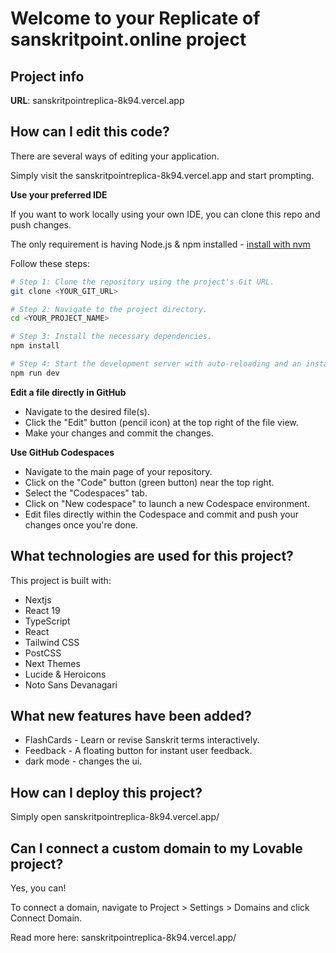 # Welcome to your Replicate of sanskritpoint.online project

## Project info

**URL**: sanskritpointreplica-8k94.vercel.app

## How can I edit this code?

There are several ways of editing your application.

Simply visit the sanskritpointreplica-8k94.vercel.app and start prompting.

**Use your preferred IDE**

If you want to work locally using your own IDE, you can clone this repo and push changes.

The only requirement is having Node.js & npm installed - [install with nvm](https://github.com/nvm-sh/nvm#installing-and-updating)

Follow these steps:

```sh
# Step 1: Clone the repository using the project's Git URL.
git clone <YOUR_GIT_URL>

# Step 2: Navigate to the project directory.
cd <YOUR_PROJECT_NAME>

# Step 3: Install the necessary dependencies.
npm install

# Step 4: Start the development server with auto-reloading and an instant preview.
npm run dev
```

**Edit a file directly in GitHub**

- Navigate to the desired file(s).
- Click the "Edit" button (pencil icon) at the top right of the file view.
- Make your changes and commit the changes.

**Use GitHub Codespaces**

- Navigate to the main page of your repository.
- Click on the "Code" button (green button) near the top right.
- Select the "Codespaces" tab.
- Click on "New codespace" to launch a new Codespace environment.
- Edit files directly within the Codespace and commit and push your changes once you're done.

## What technologies are used for this project?

This project is built with:

- Nextjs
- React 19
- TypeScript
- React
- Tailwind CSS
- PostCSS
- Next Themes
- Lucide & Heroicons
- Noto Sans Devanagari


## What new features have been added?
- FlashCards - Learn or revise Sanskrit terms interactively.
- Feedback - A floating button for instant user feedback.
- dark mode - changes the ui.



## How can I deploy this project?

Simply open sanskritpointreplica-8k94.vercel.app/

## Can I connect a custom domain to my Lovable project?

Yes, you can!

To connect a domain, navigate to Project > Settings > Domains and click Connect Domain.

Read more here: sanskritpointreplica-8k94.vercel.app/
